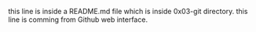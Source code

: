 this line is inside a README.md file which is inside 0x03-git directory.
this line is comming from Github web interface.

